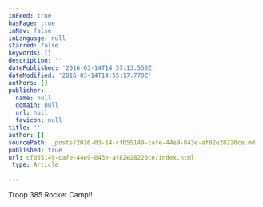 ```yaml
---
inFeed: true
hasPage: true
inNav: false
inLanguage: null
starred: false
keywords: []
description: ''
datePublished: '2016-03-14T14:57:13.550Z'
dateModified: '2016-03-14T14:55:17.770Z'
authors: []
publisher:
  name: null
  domain: null
  url: null
  favicon: null
title: ''
author: []
sourcePath: _posts/2016-03-14-cf055149-cafe-44e9-843e-af82e28220ce.md
published: true
url: cf055149-cafe-44e9-843e-af82e28220ce/index.html
_type: Article

---
```

Troop 385 Rocket Camp!!